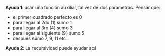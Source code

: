 **Ayuda 1**: usar una función auxiliar, tal vez de dos parámetros. Pensar que:
  * el primer cuadrado perfecto es 0
  * para llegar al 2do (1) sumo 1
  * para llegar al 3ro (4) sumo 3
  * para llegar al siguiente (9) sumo 5
  * después sumo 7, 9, 11 etc..

**Ayuda 2**: La recursividad puede ayudar acá